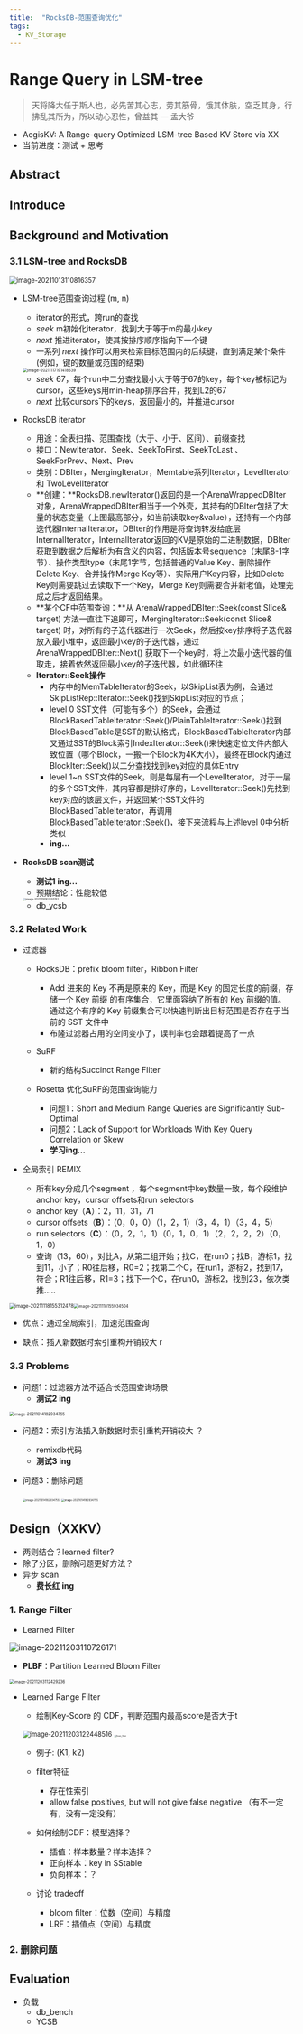 ```yaml
---
title:  "RocksDB-范围查询优化"
tags: 
  - KV_Storage
---
```

#  Range Query in LSM-tree

> 天将降大任于斯人也，必先苦其心志，劳其筋骨，饿其体肤，空乏其身，行拂乱其所为，所以动心忍性，曾益其  — 孟大爷

- AegisKV:  A Range-query Optimized LSM-tree Based KV Store via XX
- 当前进度：测试 + 思考

## Abstract



## Introduce



## Background and Motivation

### 3.1 LSM-tree and RocksDB

<img src="..\..\photos\paper\image-20211013110816357.png" alt="image-20211013110816357" style="zoom: 80%;" />

- LSM-tree范围查询过程 (m, n)

  - iterator的形式，跨run的查找
  - *seek* m初始化iterator，找到大于等于m的最小key
  - *next* 推进iterator，使其按排序顺序指向下一个键
  - 一系列 *next* 操作可以用来检索目标范围内的后续键，直到满足某个条件(例如，键的数量或范围的结束)

  <img src="..\..\photos\paper\image-20211117191418539.png" alt="image-20211117191418539" style="zoom:50%;" />

  - *seek* 67，每个run中二分查找最小大于等于67的key，每个key被标记为cursor，这些keys用min-heap排序合并，找到L2的67
  - *next* 比较cursors下的keys，返回最小的，并推进cursor 

- RocksDB iterator

  - 用途：全表扫描、范围查找（大于、小于、区间）、前缀查找
  - 接口：NewIterator、Seek、SeekToFirst、SeekToLast 、SeekForPrev、Next、Prev
  - 类别：DBIter，MergingIterator，Memtable系列Iterator，LevelIterator 和 TwoLevelIterator
  - **创建：**RocksDB.newIterator()返回的是一个ArenaWrappedDBIter对象，ArenaWrappedDBIter相当于一个外壳，其持有的DBIter包括了大量的状态变量（上图最高部分，如当前读取key&value），还持有一个内部迭代器InternalIterator，DBIter的作用是将查询转发给底层InternalIterator，InternalIterator返回的KV是原始的二进制数据，DBIter获取到数据之后解析为有含义的内容，包括版本号sequence（末尾8-1字节）、操作类型type（末尾1字节，包括普通的Value Key、删除操作Delete Key、合并操作Merge Key等）、实际用户Key内容，比如Delete Key则需要跳过去读取下一个Key，Merge Key则需要合并新老值，处理完成之后才返回结果。
  - **某个CF中范围查询：**从 ArenaWrappedDBIter::Seek(const Slice& target) 方法一直往下追即可，MergingIterator::Seek(const Slice& target) 时，对所有的子迭代器进行一次Seek，然后按key排序将子迭代器放入最小堆中，返回最小key的子迭代器，通过 ArenaWrappedDBIter::Next() 获取下一个key时，将上次最小迭代器的值取走，接着依然返回最小key的子迭代器，如此循环往
  - **Iterator::Seek操作**
    - 内存中的MemTableIterator的Seek，以SkipList表为例，会通过SkipListRep::Iterator::Seek()找到SkipList对应的节点；
    - level 0 SST文件（可能有多个）的Seek，会通过BlockBasedTableIterator::Seek()/PlainTableIterator::Seek()找到BlockBasedTable是SST的默认格式，BlockBasedTableIterator内部又通过SST的Block索引IndexIterator::Seek()来快速定位文件内部大致位置（哪个Block，一搬一个Block为4K大小），最终在Block内通过BlockIter::Seek()以二分查找找到key对应的具体Entry
    - level 1~n SST文件的Seek，则是每层有一个LevelIterator，对于一层的多个SST文件，其内容都是排好序的，LevelIterator::Seek()先找到key对应的该层文件，并返回某个SST文件的BlockBasedTableIterator，再调用BlockBasedTableIterator::Seek()，接下来流程与上述level 0中分析类似
    - **ing...**

- **RocksDB scan测试**

  - **测试1 ing...**
  - 预期结论：性能较低

  <img src="..\..\photos\paper\image-20211118162930762.png" alt="image-20211118162930762" style="zoom: 33%;" />
  
  - db_ycsb
  
    







### 3.2 Related Work

- 过滤器

  - RocksDB：prefix bloom filter，Ribbon Filter
    - Add 进来的 Key 不再是原来的 Key，而是 Key 的固定长度的前缀，存储一个 Key 前缀 的有序集合，它里面容纳了所有的 Key 前缀的值。通过这个有序的 Key 前缀集合可以快速判断出目标范围是否存在于当前的 SST 文件中
    - 布隆过滤器占用的空间变小了，误判率也会跟着提高了一点

  - SuRF
    - 新的结构Succinct Range Fliter 
  - Rosetta 优化SuRF的范围查询能力  
    - 问题1：Short and Medium Range Queries are Significantly Sub-Optimal
    - 问题2：Lack of Support for Workloads With Key Query Correlation or Skew
    - **学习ing...**

- 全局索引 REMIX

  - 所有key分成几个segment ，每个segment中key数量一致，每个段维护anchor key，cursor offsets和run selectors
  - anchor key（**A**）：2，11，31，71
  - cursor offsets（**B**）：（0，0，0）（1，2，1）（3，4，1）（3，4，5）
  - run selectors（**C**）：（0，2，1，1）（0，1，0，1）（2，2，2，2）（0，1，0）
  - 查询（13，60），对比A，从第二组开始；找C，在run0；找B，游标1，找到11，小了；R0往后移，R0=2；找第二个C，在run1，游标2，找到17，符合；R1往后移，R1=3；找下一个C，在run0，游标2，找到23，依次类推.....

<img src="..\..\photos\paper\image-20211118155312478.png" alt="image-20211118155312478" style="zoom: 60%;" /><img src="..\..\photos\paper\image-20211118155934504.png" alt="image-20211118155934504" style="zoom:50%;" />

- 优点：通过全局索引，加速范围查询

- 缺点：插入新数据时索引重构开销较大 r


### 3.3 Problems

- 问题1：过滤器方法不适合长范围查询场景 
  - **测试2 ing**

<img src="..\..\photos\paper\image-20211014182934755.png" alt="image-20211014182934755" style="zoom:50%;" />

- 问题2：索引方法插入新数据时索引重构开销较大 ？
  - remixdb代码
  - **测试3 ing**



- 问题3：删除问题

  <img src="..\..\photos\paper\scan.png" alt="image-20211014182934755" style="zoom: 33%;" />         <img src="..\..\photos\paper\scan2.png" alt="image-20211014182934755" style="zoom: 33%;" />



## Design（XXKV）

- 两则结合？learned filter?
- 除了分区，删除问题更好方法？
- 异步 scan
  - **费长红 ing**



### 1. Range Filter

- Learned Filter

![image-20211203110726171](..\..\photos\Scan\image-20211203110726171.png)



- **PLBF**：Partition Learned Bloom Filter

<img src="..\..\photos\Scan\image-20211203112429236.png" alt="image-20211203112429236" style="zoom:50%;" />

- Learned Range Filter

  - 绘制Key-Score 的 CDF，判断范围内最高score是否大于t

  <img src="..\..\photos\Scan\image-20211203122448516.png" alt="image-20211203122448516" style="zoom:80%;" />            <img src="..\..\photos\Scan\Scan_filter.png" alt="Scan_filter" style="zoom: 25%;" />                  

  - 例子: (K1, k2)

  - filter特征

    - 存在性索引
    - allow false positives, but will not give false negative  （有不一定有，没有一定没有）

  - 如何绘制CDF：模型选择？

    - 插值：样本数量？样本选择？
    - 正向样本：key in SStable
    - 负向样本：？

  - 讨论 tradeoff

    - bloom filter：位数（空间）与精度
    - LRF：插值点（空间）与精度

    



### 2. 删除问题



## Evaluation

- 负载
  - db_bench
  - YCSB



